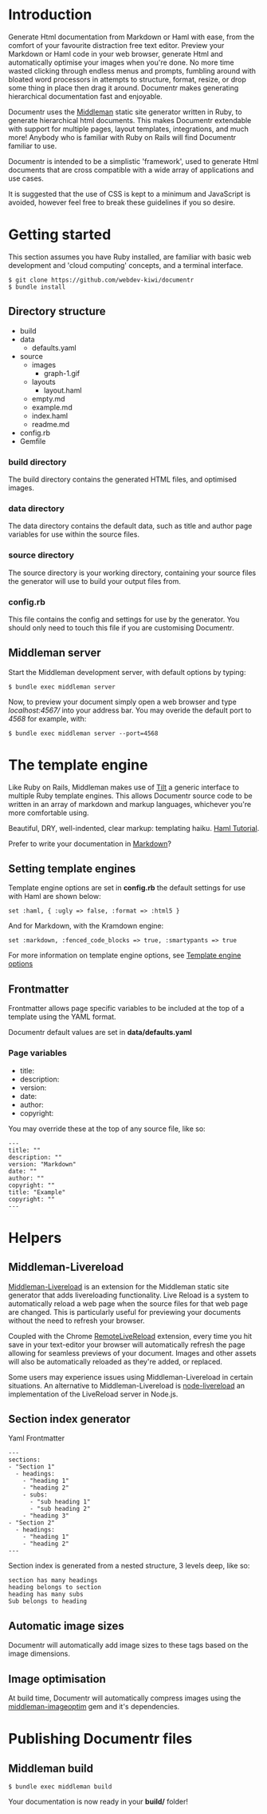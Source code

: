 # Introduction

Generate Html documentation from Markdown or Haml with ease, from the comfort of your favourite distraction free text editor. Preview your Markdown or Haml code in your web browser, generate Html and automatically optimise your images when you're done. No more time wasted clicking through endless menus and prompts, fumbling around with bloated word processors in attempts to structure, format, resize, or drop some thing in place then drag it around. Documentr makes generating hierarchical documentation fast and enjoyable.

Documentr uses the [Middleman](https://middlemanapp.com/) static site generator written in Ruby, to generate hierarchical html documents. This makes Documentr extendable with support for multiple pages, layout templates, integrations, and much more! Anybody who is familiar with Ruby on Rails will find Documentr familiar to use.

Documentr is intended to be a simplistic 'framework', used to generate Html documents that are cross compatible with a wide array of applications and use cases. 

It is suggested that the use of CSS is kept to a minimum and JavaScript is avoided, however feel free to break these guidelines if you so desire.

# Getting started

This section assumes you have Ruby installed, are familiar with basic web development and 'cloud computing' concepts, and a terminal interface.

    $ git clone https://github.com/webdev-kiwi/documentr
    $ bundle install

## Directory structure

* build
* data
  * defaults.yaml
* source
  * images
    * graph-1.gif
  * layouts
    * layout.haml
  * empty.md
  * example.md
  * index.haml
  * readme.md
* config.rb
* Gemfile

### build directory

The build directory contains the generated HTML files, and optimised images.

### data directory

The data directory contains the default data, such as title and author page variables for use within the source files.

### source directory

The source directory is your working directory, containing your source files the generator will use to build your output files from.

### config.rb

This file contains the config and settings for use by the generator. You should only need to touch this file if you are customising Documentr.

## Middleman server

Start the Middleman development server, with default options by typing:

    $ bundle exec middleman server

Now, to preview your document simply open a web browser and type *localhost:4567/* into your address bar. You may overide the default port to *4568* for example, with:

    $ bundle exec middleman server --port=4568

# The template engine

Like Ruby on Rails, Middleman makes use of [Tilt](https://github.com/rtomayko/tilt/) a generic interface to multiple Ruby template engines. This allows Documentr source code to be written in an array of markdown and markup languages, whichever you're more comfortable using.

Beautiful, DRY, well-indented, clear markup: templating haiku. [Haml Tutorial](http://haml.info/tutorial.html).

Prefer to write your documentation in [Markdown]('https://guides.github.com/features/mastering-markdown/')?

## Setting template engines

Template engine options are set in **config.rb** the default settings for use with Haml are shown below:

    set :haml, { :ugly => false, :format => :html5 }

And for Markdown, with the Kramdown engine:
  
    set :markdown, :fenced_code_blocks => true, :smartypants => true

For more information on template engine options, see [Template engine options](https://middlemanapp.com/basics/template_engine_options/)

## Frontmatter

Frontmatter allows page specific variables to be included at the top of a template using the YAML format.

Documentr default values are set in **data/defaults.yaml**

### Page variables

* title:
* description:
* version:
* date:
* author:
* copyright:

You may override these at the top of any source file, like so:

    ---  
    title: ""   
    description: ""   
    version: "Markdown"   
    date: ""   
    author: "" 
    copyright: ""   
    title: "Example"   
    copyright: ""   
    ---

# Helpers

## Middleman-Livereload

[Middleman-Livereload](https://github.com/middleman/middleman-livereload) is an extension for the Middleman static site generator that adds livereloading functionality. Live Reload is a system to automatically reload a web page when the source files for that web page are changed. This is particularly useful for previewing your documents without the need to refresh your browser.

Coupled with the Chrome [RemoteLiveReload](https://chrome.google.com/webstore/detail/remotelivereload/jlppknnillhjgiengoigajegdpieppei) extension, every time you hit save in your text-editor your browser will automatically refresh the page allowing for seamless previews of your document. Images and other assets will also be automatically reloaded as they're added, or replaced.

Some users may experience issues using Middleman-Livereload in certain situations. An alternative to Middleman-Livereload is [node-livereload](https://github.com/napcs/node-livereload) an implementation of the LiveReload server in Node.js.

## Section index generator

Yaml Frontmatter

    ---  
    sections:  
    - "Section 1"  
      - headings:  
        - "heading 1"  
        - "heading 2"  
        - subs:  
          - "sub heading 1"  
          - "sub heading 2"  
        - "heading 3"  
    - "Section 2"  
      - headings:  
        - "heading 1"  
        - "heading 2"
    ---

Section index is generated from a nested structure, 3 levels deep, like so:

    section has many headings
    heading belongs to section
    heading has many subs
    Sub belongs to heading

## Automatic image sizes

Documentr will automatically add image sizes to these tags based on the image dimensions.

## Image optimisation

At build time, Documentr will automatically compress images using the [middleman-imageoptim](https://github.com/plasticine/middleman-imageoptim) gem and it's dependencies.

# Publishing Documentr files

## Middleman build

    $ bundle exec middleman build

Your documentation is now ready in your **build/** folder!